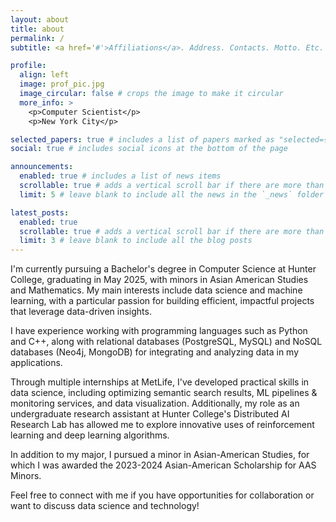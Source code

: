 ```yaml
---
layout: about
title: about
permalink: /
subtitle: <a href='#'>Affiliations</a>. Address. Contacts. Motto. Etc.

profile:
  align: left
  image: prof_pic.jpg
  image_circular: false # crops the image to make it circular
  more_info: >
    <p>Computer Scientist</p>
    <p>New York City</p>

selected_papers: true # includes a list of papers marked as "selected={true}"
social: true # includes social icons at the bottom of the page

announcements:
  enabled: true # includes a list of news items
  scrollable: true # adds a vertical scroll bar if there are more than 3 news items
  limit: 5 # leave blank to include all the news in the `_news` folder

latest_posts:
  enabled: true
  scrollable: true # adds a vertical scroll bar if there are more than 3 new posts items
  limit: 3 # leave blank to include all the blog posts
---
```


I'm currently pursuing a Bachelor's degree in Computer Science at Hunter College, graduating in May 2025, with minors in Asian American Studies and Mathematics. My main interests include data science and machine learning, with a particular passion for building efficient, impactful projects that leverage data-driven insights.

I have experience working with programming languages such as Python and C++, along with relational databases (PostgreSQL, MySQL) and NoSQL databases (Neo4j, MongoDB) for integrating and analyzing data in my applications.

Through multiple internships at MetLife, I've developed practical skills in data science, including optimizing semantic search results, ML pipelines & monitoring services, and data visualization. Additionally, my role as an undergraduate research assistant at Hunter College's Distributed AI Research Lab has allowed me to explore innovative uses of reinforcement learning and deep learning algorithms.

In addition to my major, I pursued a minor in Asian-American Studies, for which I was awarded the 2023-2024 Asian-American Scholarship for AAS Minors.

Feel free to connect with me if you have opportunities for collaboration or want to discuss data science and technology!
